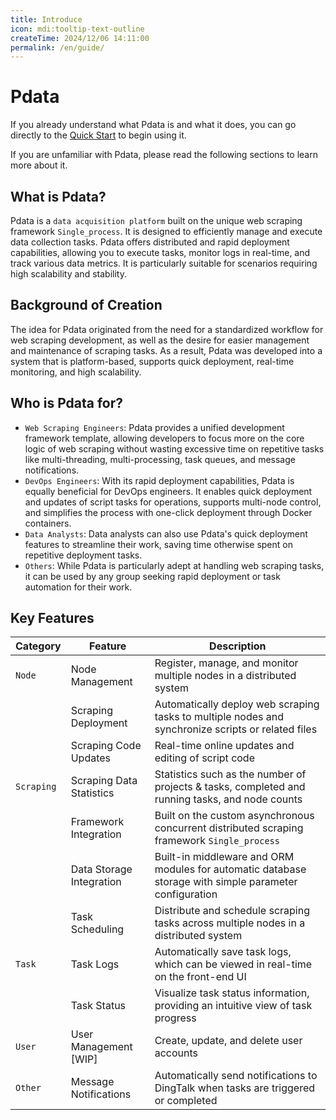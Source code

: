 ```yaml
---
title: Introduce
icon: mdi:tooltip-text-outline
createTime: 2024/12/06 14:11:00
permalink: /en/guide/
---
```


# Pdata

If you already understand what Pdata is and what it does, you can go directly to the [Quick Start](quick-start.md) to
begin using it.

If you are unfamiliar with Pdata, please read the following sections to learn more about it.

## What is Pdata?

Pdata is a `data acquisition platform` built on the unique web scraping framework `Single_process`. It is designed
to efficiently manage and execute data collection tasks. Pdata offers distributed and rapid deployment capabilities,
allowing you to execute tasks, monitor logs in real-time, and track various data metrics. It is particularly suitable
for scenarios requiring high scalability and stability.

## Background of Creation

The idea for Pdata originated from the need for a standardized workflow for web scraping development, as well as the
desire for easier management and maintenance of scraping tasks. As a result, Pdata was developed into a system that is
platform-based, supports quick deployment, real-time monitoring, and high scalability.

## Who is Pdata for?

- `Web Scraping Engineers`: Pdata provides a unified development framework template, allowing developers to focus more
  on the core logic of web scraping without wasting excessive time on repetitive tasks like multi-threading,
  multi-processing, task queues, and message notifications.
- `DevOps Engineers`: With its rapid deployment capabilities, Pdata is equally beneficial for DevOps engineers. It
  enables quick deployment and updates of script tasks for operations, supports multi-node control, and simplifies the
  process with one-click deployment through Docker containers.
- `Data Analysts`: Data analysts can also use Pdata's quick deployment features to streamline their work, saving time
  otherwise spent on repetitive deployment tasks.
- `Others`: While Pdata is particularly adept at handling web scraping tasks, it can be used by any group seeking
  rapid deployment or task automation for their work.

## Key Features

| Category   | Feature                  | Description                                                                                            |
|------------|--------------------------|--------------------------------------------------------------------------------------------------------|
| `Node`     | Node Management          | Register, manage, and monitor multiple nodes in a distributed system                                   |
|            | Scraping Deployment      | Automatically deploy web scraping tasks to multiple nodes and synchronize scripts or related files     |
|            | Scraping Code Updates    | Real-time online updates and editing of script code                                                    |
| `Scraping` | Scraping Data Statistics | Statistics such as the number of projects & tasks, completed and running tasks, and node counts        |
|            | Framework Integration    | Built on the custom asynchronous concurrent distributed scraping framework `Single_process`            |
|            | Data Storage Integration | Built-in middleware and ORM modules for automatic database storage with simple parameter configuration |
|            | Task Scheduling          | Distribute and schedule scraping tasks across multiple nodes in a distributed system                   |
| `Task`     | Task Logs                | Automatically save task logs, which can be viewed in real-time on the front-end UI                     |
|            | Task Status              | Visualize task status information, providing an intuitive view of task progress                        |
| `User`     | User Management [WIP]    | Create, update, and delete user accounts                                                               |
| `Other`    | Message Notifications    | Automatically send notifications to DingTalk when tasks are triggered or completed                     |

